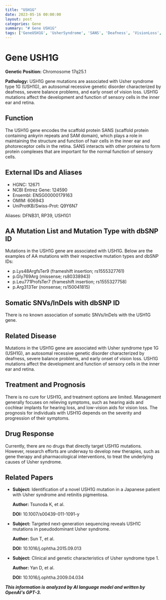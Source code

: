 ```yaml
---
title: "USH1G"
date: 2023-05-16 00:00:00
layout: post
categories: Gene
summary: "# Gene USH1G"
tags: ['GeneUSH1G', 'UsherSyndrome', 'SANS', 'Deafness', 'VisionLoss', 'AutosomalRecessive', 'Mutation', 'TreatmentOptions']
---
```


# Gene USH1G

**Genetic Position:** Chromosome 17q25.1

**Pathology:** USH1G gene mutations are associated with Usher syndrome type 1G (USH1G), an autosomal recessive genetic disorder characterized by deafness, severe balance problems, and early onset of vision loss. USH1G mutations affect the development and function of sensory cells in the inner ear and retina.

## Function

The USH1G gene encodes the scaffold protein SANS (scaffold protein containing ankyrin repeats and SAM domain), which plays a role in maintaining the structure and function of hair cells in the inner ear and photoreceptor cells in the retina. SANS interacts with other proteins to form protein complexes that are important for the normal function of sensory cells.

## External IDs and Aliases

- HGNC: 12671
- NCBI Entrez Gene: 124590
- Ensembl: ENSG00000179163
- OMIM: 606943
- UniProtKB/Swiss-Prot: Q9Y6N7

Aliases: DFNB31, RP39, USH1G1

## AA Mutation List and Mutation Type with dbSNP ID

Mutations in the USH1G gene are associated with USH1G. Below are the examples of AA mutations with their respective mutation types and dbSNP IDs:

- p.Lys48ArgfsTer9 (frameshift insertion; rs1555327761)
- p.Gly769Arg (missense; rs80338943)
- p.Leu771ProfsTer7 (frameshift insertion; rs1555327758)
- p.Arg313Ter (nonsense; rs150041815)

## Somatic SNVs/InDels with dbSNP ID

There is no known association of somatic SNVs/InDels with the USH1G gene.

## Related Disease

Mutations in the USH1G gene are associated with Usher syndrome type 1G (USH1G), an autosomal recessive genetic disorder characterized by deafness, severe balance problems, and early onset of vision loss. USH1G mutations affect the development and function of sensory cells in the inner ear and retina.

## Treatment and Prognosis

There is no cure for USH1G, and treatment options are limited. Management generally focuses on relieving symptoms, such as hearing aids and cochlear implants for hearing loss, and low-vision aids for vision loss. The prognosis for individuals with USH1G depends on the severity and progression of their symptoms.

## Drug Response

Currently, there are no drugs that directly target USH1G mutations. However, research efforts are underway to develop new therapies, such as gene therapy and pharmacological interventions, to treat the underlying causes of Usher syndrome.

## Related Papers

- **Subject:** Identification of a novel USH1G mutation in a Japanese patient with Usher syndrome and retinitis pigmentosa.
 
  **Author:** Tsunoda K, et al.

  **DOI:** 10.1007/s00439-011-1091-y

- **Subject:** Targeted next-generation sequencing reveals USH1C mutations in pseudodominant Usher syndrome.

  **Author:** Sun T, et al.

  **DOI:** 10.1016/j.ophtha.2015.09.013

- **Subject:** Clinical and genetic characteristics of Usher syndrome type 1.

  **Author:** Yan D, et al.

  **DOI:** 10.1016/j.ophtha.2009.04.034

**_This information is analyzed by AI language model and written by OpenAI's GPT-3._**